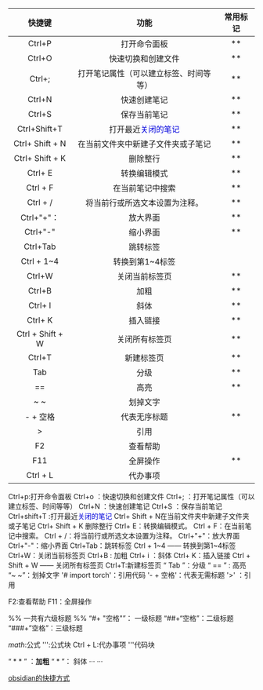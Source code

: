 
|       快捷键        |                   功能                   |  常用标记  |
| :--------------: | :------------------------------------: | :----: |
|      Ctrl+P      |                 打开命令面板                 |   **   |
|      Ctrl+O      |               快速切换和创建文件                |   **   |
|      Ctrl+;      |          打开笔记属性（可以建立标签、时间等等）           |   **   |
|      Ctrl+N      |                 快速创建笔记                 |   **   |
|      Ctrl+S      |                 保存当前笔记                 |   **   |
|   Ctrl+Shift+T   | 打开最近<font color="#0000dd">关闭的笔记</font> |   **   |
| Ctrl+ Shift + N  |           在当前文件夹中新建子文件夹或子笔记            |   **   |
| Ctrl+ Shift + K  |                  删除整行                  |   **   |
|     Ctrl+ E      |                 转换编辑模式                 | **<br> |
|     Ctrl + F     |                在当前笔记中搜索                |   **   |
|     Ctrl + /     |            将当前行或所选文本设置为注释。             |   **   |
|    Ctrl+"+"：     |                  放大界面                  |   **   |
|     Ctrl+"-"     |                  缩小界面                  |   **   |
|     Ctrl+Tab     |                  跳转标签                  |        |
|    Ctrl + 1~4    |               转换到第1~4标签                |        |
|      Ctrl+W      |                关闭当前标签页                 | **<br> |
|      Ctrl+B      |                   加粗                   |   **   |
|     Ctrl+ I      |                   斜体                   |   **   |
|     Ctrl+ K      |                  插入链接                  | **<br> |
| Ctrl + Shift + W |                关闭所有标签页                 | **<br> |
|      Ctrl+T      |                 新建标签页                  |   **   |
|       Tab        |                   分级                   | **<br> |
|        ==        |                   高亮                   | **<br> |
|       ~ ~        |                  划掉文字                  |        |
|      - + 空格      |                 代表无序标题                 | **<br> |
|        >         |                   引用                   |        |
|        F2        |                  查看帮助                  |        |
|       F11        |                  全屏操作                  | **<br> |
|     Ctrl + L     |                  代办事项                  |        |


















Ctrl+p:打开命令面板
Ctrl+o ：快速切换和创建文件
Ctrl+;  ：打开笔记属性（可以建立标签、时间等等）
Ctrl+N ：快速创建笔记
Ctrl+S  ：保存当前笔记
Ctrl+shift+T :打开最近<font color="#0000dd">关闭的笔记</font>
Ctrl+ Shift + N在当前文件夹中新建子文件夹或子笔记
Ctrl+ Shift + K 删除整行
Ctrl+ E：转换编辑模式。
Ctrl + F：在当前笔记中搜索。
Ctrl + /：将当前行或所选文本设置为注释。
Ctrl+"+"：放大界面
Ctrl+"-"：缩小界面
Ctrl+Tab：跳转标签
Ctrl + 1~4 —— 转换到第1~4标签
Ctrl+W：关闭当前标签页
Ctrl+B  :  加粗
Ctrl+ i ：斜体
Ctrl+ K：插入链接
Ctrl + Shift + W —— 关闭所有标签页
Ctrl+T:新建标签页
“ Tab ”：分级
“ == ” :  高亮
“~ ~”：划掉文字
'# import torch'：引用代码
'- + 空格'：代表无需标题
'>'  ：引用



F2:查看帮助
F11：全屏操作


%% 一共有六级标题 %%
“#+ "空格"”： 一级标题
“##+“空格”：二级标题
“###+”空格”：三级标题



$math$:公式
''':公式块
Ctrl + L:代办事项
'''代码块



“ * * ” ：**加粗**
“ * ”： 斜体
···
···

[obsidian的快捷方式](https://2048.csdn.net/682ade93606a8318e8576162.html?dp_token=eyJ0eXAiOiJKV1QiLCJhbGciOiJIUzI1NiJ9.eyJpZCI6NjY3MDE4MSwiZXhwIjoxNzQ4NTcxMDgyLCJpYXQiOjE3NDc5NjYyODIsInVzZXJuYW1lIjoiSEZDOTUxMDQzMTA3In0.nYhi4x3Xlpiqe31DUWcvPznNKBCZc_tSrZpacadLm_U&spm=1001.2101.3001.6661.1&utm_medium=distribute.pc_relevant_t0.none-task-blog-2%7Edefault%7EBlogCommendFromBaidu%7Eactivity-1-135278518-blog-129927461.235%5Ev43%5Epc_blog_bottom_relevance_base7&depth_1-utm_source=distribute.pc_relevant_t0.none-task-blog-2%7Edefault%7EBlogCommendFromBaidu%7Eactivity-1-135278518-blog-129927461.235%5Ev43%5Epc_blog_bottom_relevance_base7&utm_relevant_index=1)
